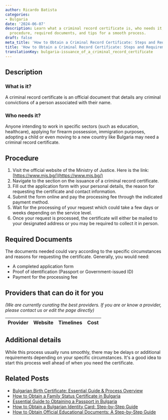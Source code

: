 ```yaml
---
author: Ricardo Batista
categories:
- Bulgaria
date: '2024-06-07'
description: Learn what a criminal record certificate is, who needs it, the application
  procedure, required documents, and tips for a smooth process.
draft: false
meta_title: 'How to Obtain a Criminal Record Certificate: Steps and Requirements'
title: 'How to Obtain a Criminal Record Certificate: Steps and Requirements'
translationKey: bulgaria-issuance_of_a_criminal_record_certificate
---
```


## Description
### What is it?
A criminal record certificate is an official document that details any criminal convictions of a person associated with their name. 

### Who needs it?
Anyone intending to work in specific sectors (such as education, healthcare), applying for firearm possession, immigration purposes, adopting a child or even moving to a new country like Bulgaria may need a criminal record certificate.

## Procedure
1. Visit the official website of the Ministry of Justice. Here is the link: [https://www.mjs.bg/](https://www.mjs.bg/)
2. Navigate to the section on the issuance of a criminal record certificate. 
3. Fill out the application form with your personal details, the reason for requesting the certificate and contact information.
4. Submit the form online and pay the processing fee through the indicated payment method.
5. Wait for the processing of your request which could take a few days or weeks depending on the service level.
6. Once your request is processed, the certificate will either be mailed to your designated address or you may be required to collect it in person.

## Required Documents
The documents needed could vary according to the specific circumstances and reasons for requesting the certificate. Generally, you would need:
- A completed application form
- Proof of identification (Passport or Government-issued ID)
- Payment for the processing fee

## Providers that can do it for you

_(We are currently curating the best providers. If you are or know a provider, please contact us or edit the page directly)_

| Provider        |     Website     |     Timelines    |       Cost      |
| --------------- | --------------- |  :-------------: | :-------------: |

## Additional details
While this process usually runs smoothly, there may be delays or additional requirements depending on your specific circumstances. It's a good idea to start this process well ahead of when you need the certificate.


## Related Posts

- [Bulgarian Birth Certificate: Essential Guide & Process Overview](https://tramitit.com/guides/bulgaria/issuance_of_a_birth_certificate/)
- [How to Obtain a Family Status Certificate in Bulgaria](https://tramitit.com/guides/bulgaria/issuance_of_a_family_status_certificate/)
- [Essential Guide to Obtaining a Passport in Bulgaria](https://tramitit.com/guides/bulgaria/issuance_of_a_passport/)
- [How to Obtain a Bulgarian Identity Card: Step-by-Step Guide](https://tramitit.com/guides/bulgaria/issuance_of_an_identity_card/)
- [How to Obtain Official Educational Documents: A Step-by-Step Guide](https://tramitit.com/guides/bulgaria/issuance_of_an_educational_document/)